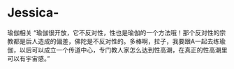 # Jessica-
瑜伽相关
“瑜伽很开放，它不反对性，性也是瑜伽的一个方法哦！那个反对性的宗教都是后人造成的偏差，佛陀是不反对性的。多棒啊，拉子，我要跟A一起去练瑜伽，以后可以成立一个传道中心，专门教人家怎么达到性高潮，在真正的性高潮里可以有宇宙感。”
